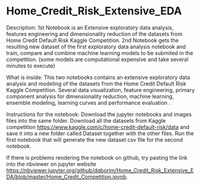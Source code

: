 # Home_Credit_Risk_Extensive_EDA
 
Description:
1st Notebook is an Extensive exploratory data analysis, features engineering and dimensionality reduction of the datasets from Home Credit Default Risk Kaggle Competition.
2nd Notebook gets the resulting new dataset of the first exploratory data analysis notebook and train, compare and combine machine learning models to be submited in the competition. (some models are computational expensive and take several minutes to execute)
 
What is inside:
This two notebooks contains an extensive exploratory data analysis and modeling of the datasets from the Home Credit Default Risk Kaggle Competition. Several data visualization, feature engineering, primary component analysis for dimensionality reduction, machine learning, ensemble modeling, learning curves and performance evaluation .
 
Instructions for the notebook:
Download the jupyter notebooks and images files into the same folder. Download all the datasets from Kaggle competition https://www.kaggle.com/c/home-credit-default-risk/data and save it into a new folder called Dataset together with the other files. Run the first notebook that will generate the new dataset csv file for the second notebook.
 
If there is problems rendering the notebook on github, try pasting the link into the nbviewer on jupyter website https://nbviewer.jupyter.org/github/dqborim/Home_Credit_Risk_Extensive_EDA/blob/master/Home_Credit_Competition.ipynb.
 
